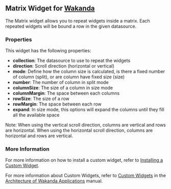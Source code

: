 ## Matrix Widget for [Wakanda](http://wakanda.org)The Matrix widget allows you to repeat widgets inside a matrix. Each repeated widgets will be bound a row in the given datasource.### PropertiesThis widget has the following properties:* __collection__: The datasource to use to repeat the widgets* __direction__: Scroll direction (horizontal or vertical)* __mode__: Define how the column size is calculated, is there a fixed number of column (split), or are column have fixed size (size)* __number__: The number of column in split mode* __columnSize__: The size of a column in size mode* __columnMargin__: The space between each columns* __rowSize__: The size of a row* __rowMargin__: The space between each row* __expand__: In size mode, this options will expand the columns until they fill all the available spaceNote:When using the vertical scroll direction, columns are vertical and rows are horizontal.When using the horizontal scroll direction, columns are horizontal and rows are vertical.### More InformationFor more information on how to install a custom widget, refer to [Installing a Custom Widget](http://doc.wakanda.org/WakandaStudio0/help/Title/en/page3869.html#1027761).For more information about Custom Widgets, refer to [Custom Widgets](http://doc.wakanda.org/Wakanda0.v5/help/Title/en/page3863.html "Custom Widgets") in the [Architecture of Wakanda Applications](http://doc.wakanda.org/Wakanda0.v5/help/Title/en/page3844.html "Architecture of Wakanda Applications") manual.